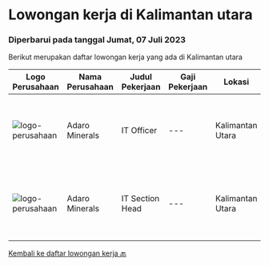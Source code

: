 
  # Lowongan kerja di Kalimantan utara

  ### Diperbarui pada tanggal Jumat, 07 Juli 2023

  Berikut merupakan daftar lowongan kerja yang ada di Kalimantan utara

  |Logo Perusahaan | Nama Perusahaan | Judul Pekerjaan | Gaji Pekerjaan | Lokasi | Deskripsi | Tanggal diunggah | Pranala |
  | -------------- | --------------- | --------------- | --------- | --------- | -------------- | ------- | ----------- |
  |![logo-perusahaan](https://image-service-cdn.seek.com.au/ae9f24f89d77895125c0286866e6721889bffaea/ee4dce1061f3f616224767ad58cb2fc751b8d2dc)|Adaro Minerals|IT Officer|---|Kalimantan Utara|Job Responsibilities:Responsible for coordinating, planning, and leading IT-related activities during the project, including building IT system,...|Senin, 03 Juli 2023|https://www.jobstreet.co.id/id/job/it-officer-4391508?token=0~81f839af-3b1f-41f6-ac1b-81222952294d&sectionRank=1&jobId=jobstreet-id-job-4391508|
|![logo-perusahaan](https://image-service-cdn.seek.com.au/ae9f24f89d77895125c0286866e6721889bffaea/ee4dce1061f3f616224767ad58cb2fc751b8d2dc)|Adaro Minerals|IT Section Head|---|Kalimantan Utara|Job Responsibilities:Responsible for coordinating, planning, and leading IT-related activities during the project, including building IT system,...|Senin, 03 Juli 2023|https://www.jobstreet.co.id/id/job/it-section-head-4391502?token=0~81f839af-3b1f-41f6-ac1b-81222952294d&sectionRank=2&jobId=jobstreet-id-job-4391502|


  [Kembali ke daftar lowongan kerja 🔙](../README.md#daftar-lowongan-kerja)
  